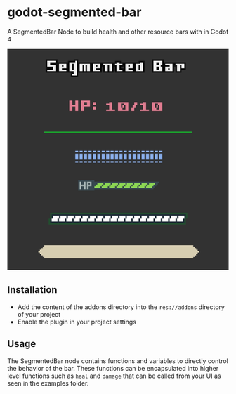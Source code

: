 # godot-segmented-bar
A SegmentedBar Node to build health and other resource bars with in Godot 4

![examples](examples.gif)

## Installation
- Add the content of the addons directory into the `res://addons` directory of your project
- Enable the plugin in your project settings


## Usage
The SegmentedBar node contains functions and variables to directly control the behavior of the bar. These functions can be encapsulated into higher level functions such as `heal` and `damage` that can be called from your UI as seen in the examples folder.
